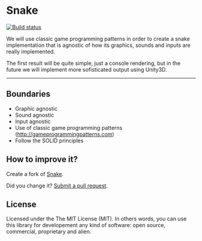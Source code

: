 Snake
===========

[![Build status](https://ci.appveyor.com/api/projects/status/urkx8eku6gl6wo6f?svg=true)](https://ci.appveyor.com/project/giacomelli/snake)

We will use classic game programming patterns in order to create a snake implementation that is agnostic of how its graphics, sounds and inputs are really implemented.

The first result will be quite simple, just a console rendering, but in the future we will implement more sofisticated output using Unity3D.

--------

## Boundaries
* Graphic agnostic
* Sound agnostic
* Input agnostic
* Use of classic game programming patterns (http://gameprogrammingpatterns.com)
* Follow the SOLID principles


## How to improve it?

Create a fork of [Snake](https://github.com/adrianoviana87/snake/fork). 

Did you change it? [Submit a pull request](https://github.com/adrianoviana87/snake/pull/new/master).

## License
Licensed under the The MIT License (MIT).
In others words, you can use this library for developement any kind of software: open source, commercial, proprietary and alien.
